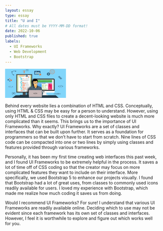 ```yaml
---
layout: essay
type: essay
title: "U and I"
# All dates must be YYYY-MM-DD format!
date: 2022-10-06
published: true
labels:
  - UI Frameworks
  - Web Development
  - Bootstrap
---
```


<img width='200px' src="../img/css.jpeg"/>

Behind every website lies a combination of HTML and CSS. Conceptually, using HTML & CSS may be easy for a person to understand. However, using only HTML and CSS files to create a decent-looking website is much more complicated than it seems. This brings us to the importance of UI Frameworks. Why exactly? UI Frameworks are a set of classes and interfaces that can be built upon further. It serves as a foundation for programmers so that we don’t have to start from scratch. Nine lines of CSS code can be compacted into one or two lines by simply using classes and features provided through various frameworks.

Personally, it has been my first time creating web interfaces this past week, and I found UI Frameworks to be extremely helpful in the process. It saves a lot of time off of CSS coding so that the creator may focus on more complicated features they want to include on their interface. More specifically, we used Bootstrap 5 to enhance our projects visually. I found that Bootstrap had a lot of great uses, from classes to commonly used icons readily available for users. I loved my experience with Bootstrap, which made me realize how much coding it saves us from doing.

Would I recommend UI Frameworks? For sure! I understand that various UI Frameworks are readily available online. Deciding which to use may not be evident since each framework has its own set of classes and interfaces. However, I feel it is worthwhile to explore and figure out which works well for you. 
